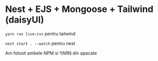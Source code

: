 <h1>Nest + EJS + Mongoose + Tailwind (daisyUI)</h1>

`yarn run live:css` pentru tailwind

`nest start . --watch` pentru nest

Am folosit ambele NPM si YARN din apacate
